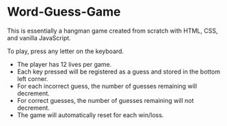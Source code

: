 # Word-Guess-Game

This is essentially a hangman game created from scratch with HTML, CSS, and vanilla JavaScript.

To play, press any letter on the keyboard.
* The player has 12 lives per game.
* Each key pressed will be registered as a guess and stored in the bottom left corner.
* For each incorrect guess, the number of guesses remaining will decrement.
* For correct guesses, the number of guesses remaining will not decrement.
* The game will automatically reset for each win/loss.
